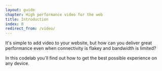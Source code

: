 ```yaml
---
layout: guide
chapter: High performance video for the web
title: Introduction
index: 0
redirect_from: /video/
---
```


<!--
{% assign redirect = page.url | split:"/" | pop | join:"/" | append:"/" %}
{{redirect}}
— See http://stackoverflow.com/questions/14487110/include-jekyll-liquid-template-data-in-a-yaml-variable
-->

It's simple to add video to your website, but how can you deliver great
performance even when connectivity is flakey and bandwidth is limited?

In this codelab you'll find out how to get the best possible experience
on any device.
